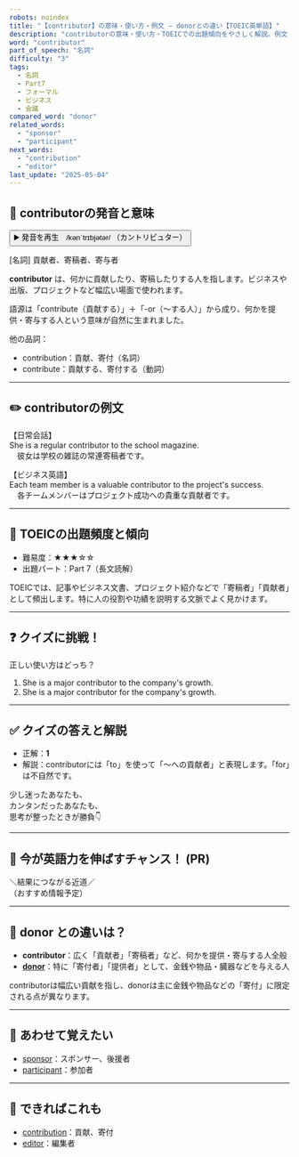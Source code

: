 ```yaml
---
robots: noindex
title: "【contributor】の意味・使い方・例文 ― donorとの違い【TOEIC英単語】"
description: "contributorの意味・使い方・TOEICでの出題傾向をやさしく解説。例文・クイズ付きでdonorとの違いもわかりやすく学べます。"
word: "contributor"
part_of_speech: "名詞"
difficulty: "3"
tags:
  - 名詞
  - Part7
  - フォーマル
  - ビジネス
  - 会議
compared_word: "donor"
related_words:
  - "sponsor"
  - "participant"
next_words:
  - "contribution"
  - "editor"
last_update: "2025-05-04"
---
```


## 🔰 contributorの発音と意味

<button class="play-audio" onclick="playTTS('contributor')">
  <span class="play-audio-main">
    ▶️ 発音を再生　/kənˈtrɪbjətər/
  </span>
  <span class="play-audio-sub">
    （カントリビュター）
  </span>
</button>

[名詞] 貢献者、寄稿者、寄与者

**contributor** は、何かに貢献したり、寄稿したりする人を指します。ビジネスや出版、プロジェクトなど幅広い場面で使われます。

語源は「contribute（貢献する）」＋「-or（～する人）」から成り、何かを提供・寄与する人という意味が自然に生まれました。

他の品詞：  
- contribution：貢献、寄付（名詞）
- contribute：貢献する、寄付する（動詞）

---

## ✏️ contributorの例文

【日常会話】  
She is a regular contributor to the school magazine.  
　彼女は学校の雑誌の常連寄稿者です。

【ビジネス英語】  
Each team member is a valuable contributor to the project's success.  
　各チームメンバーはプロジェクト成功への貴重な貢献者です。

---

## 🎯 TOEICの出題頻度と傾向

- 難易度：★★★☆☆
- 出題パート：Part 7（長文読解）

TOEICでは、記事やビジネス文書、プロジェクト紹介などで「寄稿者」「貢献者」として頻出します。特に人の役割や功績を説明する文脈でよく見かけます。

---

## ❓ クイズに挑戦！

正しい使い方はどっち？

1. She is a major contributor to the company's growth.  
2. She is a major contributor for the company's growth.

---

## ✅ クイズの答えと解説

- 正解：**1**
- 解説：contributorには「to」を使って「～への貢献者」と表現します。「for」は不自然です。

少し迷ったあなたも、  
カンタンだったあなたも、  
思考が整ったときが勝負👇️

---

## 🚀 今が英語力を伸ばすチャンス！ (PR)

<div class="info-center">
＼結果につながる近道／<br>  
（おすすめ情報予定）
</div>

---

## 🤔  donor との違いは？

- **contributor**：広く「貢献者」「寄稿者」など、何かを提供・寄与する人全般
- **[donor](/word/donor/)**：特に「寄付者」「提供者」として、金銭や物品・臓器などを与える人

contributorは幅広い貢献を指し、donorは主に金銭や物品などの「寄付」に限定される点が異なります。

---

## 🧩 あわせて覚えたい

- [sponsor](/word/sponsor/)：スポンサー、後援者
- [participant](/word/participant/)：参加者

---

## 📖 できればこれも

- [contribution](/word/contribution/)：貢献、寄付
- [editor](/word/editor/)：編集者

<!-- cvid: aid33_bid32 -->
